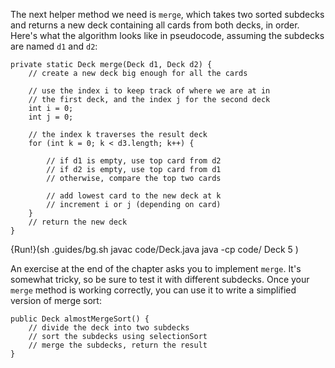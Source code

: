 The next helper method we need is `merge`, which takes two sorted subdecks and returns a new deck containing all cards from both decks, in order. Here's what the algorithm looks like in pseudocode, assuming the subdecks are named `d1` and `d2`:

```code
private static Deck merge(Deck d1, Deck d2) {
    // create a new deck big enough for all the cards

    // use the index i to keep track of where we are at in
    // the first deck, and the index j for the second deck
    int i = 0;
    int j = 0;

    // the index k traverses the result deck
    for (int k = 0; k < d3.length; k++) {

        // if d1 is empty, use top card from d2
        // if d2 is empty, use top card from d1
        // otherwise, compare the top two cards

        // add lowest card to the new deck at k
        // increment i or j (depending on card)
    }
    // return the new deck
}
```

{Run!}(sh .guides/bg.sh javac code/Deck.java java -cp code/ Deck 5 )


An exercise at the end of the chapter asks you to implement `merge`. It's somewhat tricky, so be sure to test it with different subdecks. Once your `merge` method is working correctly, you can use it to write a simplified version of merge sort:

```code
public Deck almostMergeSort() {
    // divide the deck into two subdecks
    // sort the subdecks using selectionSort
    // merge the subdecks, return the result
}
```